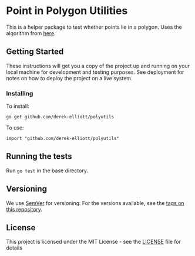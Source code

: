 # Point in Polygon Utilities

This is a helper package to test whether points lie in a polygon.  Uses the algorithm from [here](https://wrf.ecse.rpi.edu//Research/Short_Notes/pnpoly.html).

## Getting Started

These instructions will get you a copy of the project up and running on your local machine for development and testing purposes. See deployment for notes on how to deploy the project on a live system.

### Installing

To install:

```
go get github.com/derek-elliott/polyutils
```

To use:

```
import "github.com/derek-elliott/polyutils"
```

## Running the tests

Run `go test` in the base directory.

## Versioning

We use [SemVer](http://semver.org/) for versioning. For the versions available, see the [tags on this repository](https://github.com/derek-elliott/polyutils/tags).

## License

This project is licensed under the MIT License - see the [LICENSE](LICENSE) file for details
